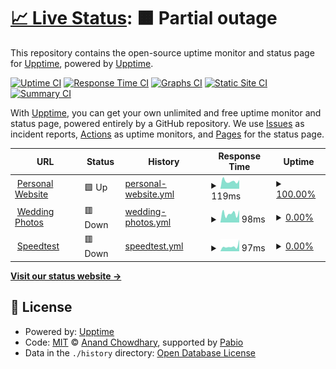 # [📈 Live Status](https://upptime.github.io/upptime): <!--live status--> **🟧 Partial outage**

This repository contains the open-source uptime monitor and status page for [Upptime](https://upptime.js.org), powered by [Upptime](https://github.com/upptime/upptime).

[![Uptime CI](https://github.com/floriscornel/upptime/workflows/Uptime%20CI/badge.svg)](https://github.com/floriscornel/upptime/actions?query=workflow%3A%22Uptime+CI%22)
[![Response Time CI](https://github.com/floriscornel/upptime/workflows/Response%20Time%20CI/badge.svg)](https://github.com/floriscornel/upptime/actions?query=workflow%3A%22Response+Time+CI%22)
[![Graphs CI](https://github.com/floriscornel/upptime/workflows/Graphs%20CI/badge.svg)](https://github.com/floriscornel/upptime/actions?query=workflow%3A%22Graphs+CI%22)
[![Static Site CI](https://github.com/floriscornel/upptime/workflows/Static%20Site%20CI/badge.svg)](https://github.com/floriscornel/upptime/actions?query=workflow%3A%22Static+Site+CI%22)
[![Summary CI](https://github.com/floriscornel/upptime/workflows/Summary%20CI/badge.svg)](https://github.com/floriscornel/upptime/actions?query=workflow%3A%22Summary+CI%22)

With [Upptime](https://upptime.js.org), you can get your own unlimited and free uptime monitor and status page, powered entirely by a GitHub repository. We use [Issues](https://github.com/upptime/upptime/issues) as incident reports, [Actions](https://github.com/floriscornel/upptime/actions) as uptime monitors, and [Pages](https://upptime.github.io/upptime) for the status page.

<!--start: status pages-->
<!-- This summary is generated by Upptime (https://github.com/upptime/upptime) -->
<!-- Do not edit this manually, your changes will be overwritten -->
<!-- prettier-ignore -->
| URL | Status | History | Response Time | Uptime |
| --- | ------ | ------- | ------------- | ------ |
| <img alt="" src="https://icons.duckduckgo.com/ip3/floriscornel.nl.ico" height="13"> [Personal Website](https://floriscornel.nl) | 🟩 Up | [personal-website.yml](https://github.com/floriscornel/upptime/commits/HEAD/history/personal-website.yml) | <details><summary><img alt="Response time graph" src="./graphs/personal-website/response-time-week.png" height="20"> 119ms</summary><br><a href="https://upptime.floriscornel.nl/history/personal-website"><img alt="Response time 133" src="https://img.shields.io/endpoint?url=https%3A%2F%2Fraw.githubusercontent.com%2Ffloriscornel%2Fupptime%2FHEAD%2Fapi%2Fpersonal-website%2Fresponse-time.json"></a><br><a href="https://upptime.floriscornel.nl/history/personal-website"><img alt="24-hour response time 137" src="https://img.shields.io/endpoint?url=https%3A%2F%2Fraw.githubusercontent.com%2Ffloriscornel%2Fupptime%2FHEAD%2Fapi%2Fpersonal-website%2Fresponse-time-day.json"></a><br><a href="https://upptime.floriscornel.nl/history/personal-website"><img alt="7-day response time 119" src="https://img.shields.io/endpoint?url=https%3A%2F%2Fraw.githubusercontent.com%2Ffloriscornel%2Fupptime%2FHEAD%2Fapi%2Fpersonal-website%2Fresponse-time-week.json"></a><br><a href="https://upptime.floriscornel.nl/history/personal-website"><img alt="30-day response time 134" src="https://img.shields.io/endpoint?url=https%3A%2F%2Fraw.githubusercontent.com%2Ffloriscornel%2Fupptime%2FHEAD%2Fapi%2Fpersonal-website%2Fresponse-time-month.json"></a><br><a href="https://upptime.floriscornel.nl/history/personal-website"><img alt="1-year response time 133" src="https://img.shields.io/endpoint?url=https%3A%2F%2Fraw.githubusercontent.com%2Ffloriscornel%2Fupptime%2FHEAD%2Fapi%2Fpersonal-website%2Fresponse-time-year.json"></a></details> | <details><summary><a href="https://upptime.floriscornel.nl/history/personal-website">100.00%</a></summary><a href="https://upptime.floriscornel.nl/history/personal-website"><img alt="All-time uptime 100.00%" src="https://img.shields.io/endpoint?url=https%3A%2F%2Fraw.githubusercontent.com%2Ffloriscornel%2Fupptime%2FHEAD%2Fapi%2Fpersonal-website%2Fuptime.json"></a><br><a href="https://upptime.floriscornel.nl/history/personal-website"><img alt="24-hour uptime 100.00%" src="https://img.shields.io/endpoint?url=https%3A%2F%2Fraw.githubusercontent.com%2Ffloriscornel%2Fupptime%2FHEAD%2Fapi%2Fpersonal-website%2Fuptime-day.json"></a><br><a href="https://upptime.floriscornel.nl/history/personal-website"><img alt="7-day uptime 100.00%" src="https://img.shields.io/endpoint?url=https%3A%2F%2Fraw.githubusercontent.com%2Ffloriscornel%2Fupptime%2FHEAD%2Fapi%2Fpersonal-website%2Fuptime-week.json"></a><br><a href="https://upptime.floriscornel.nl/history/personal-website"><img alt="30-day uptime 100.00%" src="https://img.shields.io/endpoint?url=https%3A%2F%2Fraw.githubusercontent.com%2Ffloriscornel%2Fupptime%2FHEAD%2Fapi%2Fpersonal-website%2Fuptime-month.json"></a><br><a href="https://upptime.floriscornel.nl/history/personal-website"><img alt="1-year uptime 100.00%" src="https://img.shields.io/endpoint?url=https%3A%2F%2Fraw.githubusercontent.com%2Ffloriscornel%2Fupptime%2FHEAD%2Fapi%2Fpersonal-website%2Fuptime-year.json"></a></details>
| <img alt="" src="https://icons.duckduckgo.com/ip3/photos.asami-floris.com.ico" height="13"> [Wedding Photos](https://photos.asami-floris.com) | 🟥 Down | [wedding-photos.yml](https://github.com/floriscornel/upptime/commits/HEAD/history/wedding-photos.yml) | <details><summary><img alt="Response time graph" src="./graphs/wedding-photos/response-time-week.png" height="20"> 98ms</summary><br><a href="https://upptime.floriscornel.nl/history/wedding-photos"><img alt="Response time 341" src="https://img.shields.io/endpoint?url=https%3A%2F%2Fraw.githubusercontent.com%2Ffloriscornel%2Fupptime%2FHEAD%2Fapi%2Fwedding-photos%2Fresponse-time.json"></a><br><a href="https://upptime.floriscornel.nl/history/wedding-photos"><img alt="24-hour response time 137" src="https://img.shields.io/endpoint?url=https%3A%2F%2Fraw.githubusercontent.com%2Ffloriscornel%2Fupptime%2FHEAD%2Fapi%2Fwedding-photos%2Fresponse-time-day.json"></a><br><a href="https://upptime.floriscornel.nl/history/wedding-photos"><img alt="7-day response time 98" src="https://img.shields.io/endpoint?url=https%3A%2F%2Fraw.githubusercontent.com%2Ffloriscornel%2Fupptime%2FHEAD%2Fapi%2Fwedding-photos%2Fresponse-time-week.json"></a><br><a href="https://upptime.floriscornel.nl/history/wedding-photos"><img alt="30-day response time 94" src="https://img.shields.io/endpoint?url=https%3A%2F%2Fraw.githubusercontent.com%2Ffloriscornel%2Fupptime%2FHEAD%2Fapi%2Fwedding-photos%2Fresponse-time-month.json"></a><br><a href="https://upptime.floriscornel.nl/history/wedding-photos"><img alt="1-year response time 341" src="https://img.shields.io/endpoint?url=https%3A%2F%2Fraw.githubusercontent.com%2Ffloriscornel%2Fupptime%2FHEAD%2Fapi%2Fwedding-photos%2Fresponse-time-year.json"></a></details> | <details><summary><a href="https://upptime.floriscornel.nl/history/wedding-photos">0.00%</a></summary><a href="https://upptime.floriscornel.nl/history/wedding-photos"><img alt="All-time uptime 52.48%" src="https://img.shields.io/endpoint?url=https%3A%2F%2Fraw.githubusercontent.com%2Ffloriscornel%2Fupptime%2FHEAD%2Fapi%2Fwedding-photos%2Fuptime.json"></a><br><a href="https://upptime.floriscornel.nl/history/wedding-photos"><img alt="24-hour uptime 0.00%" src="https://img.shields.io/endpoint?url=https%3A%2F%2Fraw.githubusercontent.com%2Ffloriscornel%2Fupptime%2FHEAD%2Fapi%2Fwedding-photos%2Fuptime-day.json"></a><br><a href="https://upptime.floriscornel.nl/history/wedding-photos"><img alt="7-day uptime 0.00%" src="https://img.shields.io/endpoint?url=https%3A%2F%2Fraw.githubusercontent.com%2Ffloriscornel%2Fupptime%2FHEAD%2Fapi%2Fwedding-photos%2Fuptime-week.json"></a><br><a href="https://upptime.floriscornel.nl/history/wedding-photos"><img alt="30-day uptime 1.38%" src="https://img.shields.io/endpoint?url=https%3A%2F%2Fraw.githubusercontent.com%2Ffloriscornel%2Fupptime%2FHEAD%2Fapi%2Fwedding-photos%2Fuptime-month.json"></a><br><a href="https://upptime.floriscornel.nl/history/wedding-photos"><img alt="1-year uptime 52.48%" src="https://img.shields.io/endpoint?url=https%3A%2F%2Fraw.githubusercontent.com%2Ffloriscornel%2Fupptime%2FHEAD%2Fapi%2Fwedding-photos%2Fuptime-year.json"></a></details>
| <img alt="" src="https://icons.duckduckgo.com/ip3/speedtest.floriscornel.nl.ico" height="13"> [Speedtest](https://speedtest.floriscornel.nl) | 🟥 Down | [speedtest.yml](https://github.com/floriscornel/upptime/commits/HEAD/history/speedtest.yml) | <details><summary><img alt="Response time graph" src="./graphs/speedtest/response-time-week.png" height="20"> 97ms</summary><br><a href="https://upptime.floriscornel.nl/history/speedtest"><img alt="Response time 247" src="https://img.shields.io/endpoint?url=https%3A%2F%2Fraw.githubusercontent.com%2Ffloriscornel%2Fupptime%2FHEAD%2Fapi%2Fspeedtest%2Fresponse-time.json"></a><br><a href="https://upptime.floriscornel.nl/history/speedtest"><img alt="24-hour response time 227" src="https://img.shields.io/endpoint?url=https%3A%2F%2Fraw.githubusercontent.com%2Ffloriscornel%2Fupptime%2FHEAD%2Fapi%2Fspeedtest%2Fresponse-time-day.json"></a><br><a href="https://upptime.floriscornel.nl/history/speedtest"><img alt="7-day response time 97" src="https://img.shields.io/endpoint?url=https%3A%2F%2Fraw.githubusercontent.com%2Ffloriscornel%2Fupptime%2FHEAD%2Fapi%2Fspeedtest%2Fresponse-time-week.json"></a><br><a href="https://upptime.floriscornel.nl/history/speedtest"><img alt="30-day response time 83" src="https://img.shields.io/endpoint?url=https%3A%2F%2Fraw.githubusercontent.com%2Ffloriscornel%2Fupptime%2FHEAD%2Fapi%2Fspeedtest%2Fresponse-time-month.json"></a><br><a href="https://upptime.floriscornel.nl/history/speedtest"><img alt="1-year response time 247" src="https://img.shields.io/endpoint?url=https%3A%2F%2Fraw.githubusercontent.com%2Ffloriscornel%2Fupptime%2FHEAD%2Fapi%2Fspeedtest%2Fresponse-time-year.json"></a></details> | <details><summary><a href="https://upptime.floriscornel.nl/history/speedtest">0.00%</a></summary><a href="https://upptime.floriscornel.nl/history/speedtest"><img alt="All-time uptime 52.46%" src="https://img.shields.io/endpoint?url=https%3A%2F%2Fraw.githubusercontent.com%2Ffloriscornel%2Fupptime%2FHEAD%2Fapi%2Fspeedtest%2Fuptime.json"></a><br><a href="https://upptime.floriscornel.nl/history/speedtest"><img alt="24-hour uptime 0.00%" src="https://img.shields.io/endpoint?url=https%3A%2F%2Fraw.githubusercontent.com%2Ffloriscornel%2Fupptime%2FHEAD%2Fapi%2Fspeedtest%2Fuptime-day.json"></a><br><a href="https://upptime.floriscornel.nl/history/speedtest"><img alt="7-day uptime 0.00%" src="https://img.shields.io/endpoint?url=https%3A%2F%2Fraw.githubusercontent.com%2Ffloriscornel%2Fupptime%2FHEAD%2Fapi%2Fspeedtest%2Fuptime-week.json"></a><br><a href="https://upptime.floriscornel.nl/history/speedtest"><img alt="30-day uptime 1.38%" src="https://img.shields.io/endpoint?url=https%3A%2F%2Fraw.githubusercontent.com%2Ffloriscornel%2Fupptime%2FHEAD%2Fapi%2Fspeedtest%2Fuptime-month.json"></a><br><a href="https://upptime.floriscornel.nl/history/speedtest"><img alt="1-year uptime 52.46%" src="https://img.shields.io/endpoint?url=https%3A%2F%2Fraw.githubusercontent.com%2Ffloriscornel%2Fupptime%2FHEAD%2Fapi%2Fspeedtest%2Fuptime-year.json"></a></details>

<!--end: status pages-->

[**Visit our status website →**](https://upptime.github.io/upptime)

## 📄 License

- Powered by: [Upptime](https://github.com/upptime/upptime)
- Code: [MIT](./LICENSE) © [Anand Chowdhary](https://anandchowdhary.com), supported by [Pabio](https://pabio.com)
- Data in the `./history` directory: [Open Database License](https://opendatacommons.org/licenses/odbl/1-0/)
